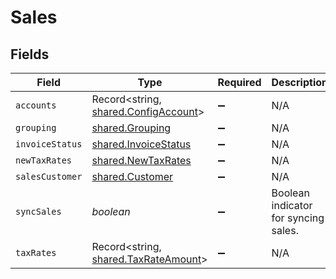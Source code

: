 # Sales


## Fields

| Field                                                                               | Type                                                                                | Required                                                                            | Description                                                                         |
| ----------------------------------------------------------------------------------- | ----------------------------------------------------------------------------------- | ----------------------------------------------------------------------------------- | ----------------------------------------------------------------------------------- |
| `accounts`                                                                          | Record<string, [shared.ConfigAccount](../../../sdk/models/shared/configaccount.md)> | :heavy_minus_sign:                                                                  | N/A                                                                                 |
| `grouping`                                                                          | [shared.Grouping](../../../sdk/models/shared/grouping.md)                           | :heavy_minus_sign:                                                                  | N/A                                                                                 |
| `invoiceStatus`                                                                     | [shared.InvoiceStatus](../../../sdk/models/shared/invoicestatus.md)                 | :heavy_minus_sign:                                                                  | N/A                                                                                 |
| `newTaxRates`                                                                       | [shared.NewTaxRates](../../../sdk/models/shared/newtaxrates.md)                     | :heavy_minus_sign:                                                                  | N/A                                                                                 |
| `salesCustomer`                                                                     | [shared.Customer](../../../sdk/models/shared/customer.md)                           | :heavy_minus_sign:                                                                  | N/A                                                                                 |
| `syncSales`                                                                         | *boolean*                                                                           | :heavy_minus_sign:                                                                  | Boolean indicator for syncing sales.                                                |
| `taxRates`                                                                          | Record<string, [shared.TaxRateAmount](../../../sdk/models/shared/taxrateamount.md)> | :heavy_minus_sign:                                                                  | N/A                                                                                 |
